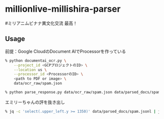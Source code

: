 # millionlive-millishira-parser
#ミリアニムビナナ異文化交流 最高！

## Usage

前提：Google CloudのDocument AIでProcessorを作っている

```sh
% python documentai_ocr.py \
    --project_id <GCPプロジェクトのID> \
    --location us \
    --processor_id <ProcessorのID> \
    <path to PDF or image> \
    data/ocr_raw/spam.json
```

```sh
% python parse_response.py data/ocr_raw/spam.json data/parsed_docs/spam.jsonl
```

エミリーちゃんの評を抜き出し

```sh
% jq -c 'select(.upper_left.y >= 1350)' data/parsed_docs/spam.jsonl | jq -c 'select(.bottom_right.x <= 450)' | jq -c 'select(.upper_left.x >= 330)' | jq -r '.text | gsub("\n"; "")'
```
